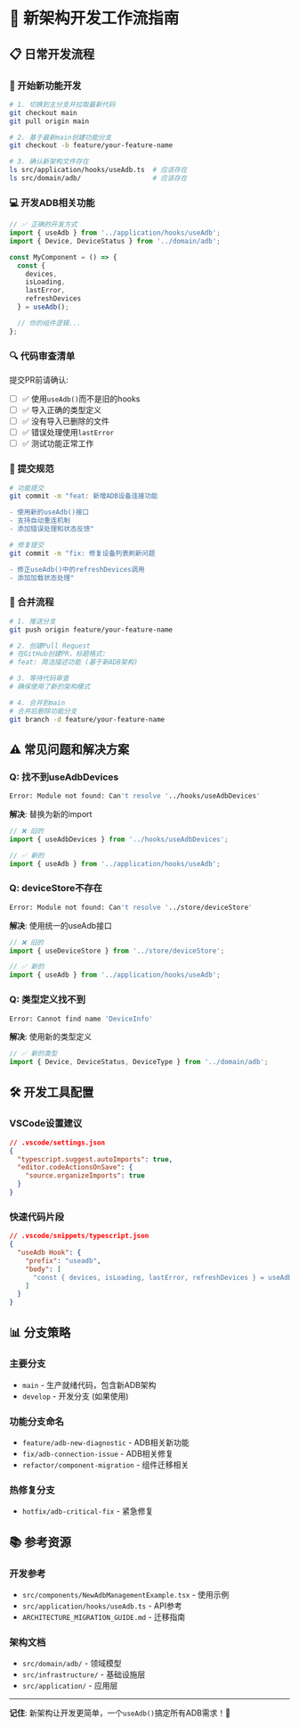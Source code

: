 # 🔄 新架构开发工作流指南

## 📋 日常开发流程

### 🚀 开始新功能开发

```bash
# 1. 切换到主分支并拉取最新代码
git checkout main
git pull origin main

# 2. 基于最新main创建功能分支
git checkout -b feature/your-feature-name

# 3. 确认新架构文件存在
ls src/application/hooks/useAdb.ts  # 应该存在
ls src/domain/adb/                  # 应该存在
```

### 💻 开发ADB相关功能

```typescript
// ✅ 正确的开发方式
import { useAdb } from '../application/hooks/useAdb';
import { Device, DeviceStatus } from '../domain/adb';

const MyComponent = () => {
  const { 
    devices, 
    isLoading, 
    lastError, 
    refreshDevices 
  } = useAdb();

  // 你的组件逻辑...
};
```

### 🔍 代码审查清单

提交PR前请确认:
- [ ] ✅ 使用`useAdb()`而不是旧的hooks
- [ ] ✅ 导入正确的类型定义
- [ ] ✅ 没有导入已删除的文件
- [ ] ✅ 错误处理使用`lastError`
- [ ] ✅ 测试功能正常工作

### 📝 提交规范

```bash
# 功能提交
git commit -m "feat: 新增ADB设备连接功能

- 使用新的useAdb()接口
- 支持自动重连机制
- 添加错误处理和状态反馈"

# 修复提交  
git commit -m "fix: 修复设备列表刷新问题

- 修正useAdb()中的refreshDevices调用
- 添加加载状态处理"
```

### 🔄 合并流程

```bash
# 1. 推送分支
git push origin feature/your-feature-name

# 2. 创建Pull Request
# 在GitHub创建PR，标题格式:
# feat: 简洁描述功能 (基于新ADB架构)

# 3. 等待代码审查
# 确保使用了新的架构模式

# 4. 合并到main
# 合并后删除功能分支
git branch -d feature/your-feature-name
```

## ⚠️ 常见问题和解决方案

### Q: 找不到useAdbDevices
```bash
Error: Module not found: Can't resolve '../hooks/useAdbDevices'
```

**解决**: 替换为新的import
```typescript
// ❌ 旧的
import { useAdbDevices } from '../hooks/useAdbDevices';

// ✅ 新的
import { useAdb } from '../application/hooks/useAdb';
```

### Q: deviceStore不存在
```bash
Error: Module not found: Can't resolve '../store/deviceStore'
```

**解决**: 使用统一的useAdb接口
```typescript
// ❌ 旧的
import { useDeviceStore } from '../store/deviceStore';

// ✅ 新的
import { useAdb } from '../application/hooks/useAdb';
```

### Q: 类型定义找不到
```bash
Error: Cannot find name 'DeviceInfo'
```

**解决**: 使用新的类型定义
```typescript
// ✅ 新的类型
import { Device, DeviceStatus, DeviceType } from '../domain/adb';
```

## 🛠️ 开发工具配置

### VSCode设置建议

```json
// .vscode/settings.json
{
  "typescript.suggest.autoImports": true,
  "editor.codeActionsOnSave": {
    "source.organizeImports": true
  }
}
```

### 快速代码片段

```json
// .vscode/snippets/typescript.json
{
  "useAdb Hook": {
    "prefix": "useadb",
    "body": [
      "const { devices, isLoading, lastError, refreshDevices } = useAdb();"
    ]
  }
}
```

## 📊 分支策略

### 主要分支
- `main` - 生产就绪代码，包含新ADB架构
- `develop` - 开发分支 (如果使用)

### 功能分支命名
- `feature/adb-new-diagnostic` - ADB相关新功能
- `fix/adb-connection-issue` - ADB相关修复
- `refactor/component-migration` - 组件迁移相关

### 热修复分支
- `hotfix/adb-critical-fix` - 紧急修复

## 📚 参考资源

### 开发参考
- `src/components/NewAdbManagementExample.tsx` - 使用示例
- `src/application/hooks/useAdb.ts` - API参考
- `ARCHITECTURE_MIGRATION_GUIDE.md` - 迁移指南

### 架构文档
- `src/domain/adb/` - 领域模型
- `src/infrastructure/` - 基础设施层
- `src/application/` - 应用层

---

**记住**: 新架构让开发更简单，一个`useAdb()`搞定所有ADB需求！🚀